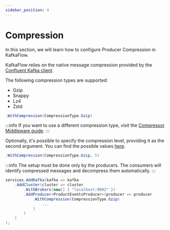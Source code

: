 ```yaml
---
sidebar_position: 4
---
```


# Compression

In this section, we will learn how to configure Producer Compression in KafkaFlow.

KafkaFlow relies on the native message compression provided by the [Confluent Kafka client](https://github.com/confluentinc/confluent-kafka-dotnet). 

The following compression types are supported:
* Gzip
* Snappy
* Lz4
* Zstd

```csharp
.WithCompression(CompressionType.Gzip)
```

:::info
If you want to use a different compression type, visit the [Compressor Middleware guide](middlewares/compressor-middleware).
:::

Optionally, it's possible to specify the compression level, providing it as the second argument.
You can find the possible values [here](https://docs.confluent.io/platform/current/clients/confluent-kafka-dotnet/_site/api/Confluent.Kafka.ProducerConfig.html#Confluent_Kafka_ProducerConfig_CompressionLevel).

```csharp
.WithCompression(CompressionType.Gzip, 5)
```

:::info
The setup must be done only by the producers. The consumers will identify compressed messages and decompress them automatically.
:::

```csharp
services.AddKafka(kafka => kafka
    .AddCluster(cluster => cluster
        .WithBrokers(new[] { "localhost:9092" })
        .AddProducer<ProductEventsProducer>(producer => producer
            .WithCompression(CompressionType.Gzip)
                ...
            )
        )
    )
);
```

